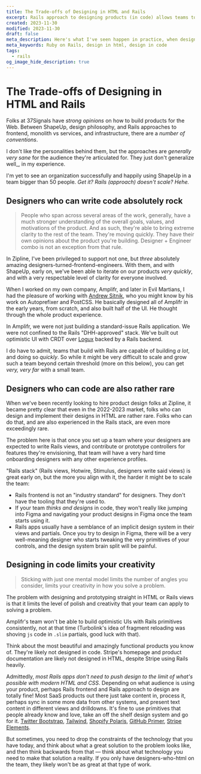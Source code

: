 ```yaml
---
title: The Trade-offs of Designing in HTML and Rails
excerpt: Rails approach to designing products (in code) allows teams to build _extremely quickly_, but constraints the team's ability to think with unorthodox or new approaches. Here's what I've seen happen in practice, when designing in code works well, what are some of the downsides, and when it just doesn't work at all.
created: 2023-11-30
modified: 2023-11-30
draft: false
meta_description: Here's what I've seen happen in practice, when designing in code works well, what are some of the downsides, and when it just doesn't work at all.
meta_keywords: Ruby on Rails, design in html, design in code
tags:
  - rails
og_image_hide_description: true
---
```

# The Trade-offs of Designing in HTML and Rails

Folks at 37Signals have _strong opinions_ on how to build products for the Web. Between ShapeUp, design philosophy, and Rails approaches to frontend, monolith vs services, and infrastructure, there are a _number of conventions_.

I don't like the personalities behind them, but the approaches are _generally very sane_ for the audience they're articulated for. They just don't generalize well_, in my experience. 

I'm yet to see an organization successfully and happily using ShapeUp in a team bigger than 50 people. _Get it? Rails (approach) doesn't scale? Hehe._

## Designers who can write code absolutely rock

> People who span across several areas of the work, generally, have a much stronger understanding of the overall goals, values, and motivations of the product. And as such, they're able to bring extreme clarity to the rest of the team. They're moving quickly. They have their own opinions about the product you're building. Designer + Engineer combo is not an exception from that rule.

In Zipline, I've been privileged to support not one, but _three_ absolutely amazing designers-turned-frontend-engineers. With them, and with ShapeUp, early on, we've been able to iterate on our products _very quickly_, and with a very respectable level of clarity for everyone involved.

When I worked on my own company, Amplifr, and later in Evil Martians, I had the pleasure of working with [Andrew Sitnik](https://sitnik.ru/en/), who you might know by his work on Autoprefixer and PostCSS. He basically designed all of Amplifr in the early years, from scratch, and also built half of the UI. He thought through the whole product experience.

In Amplifr, we were not just building a standard-issue Rails application. We were not confined to the Rails "DHH-approved" stack. We've built out optimistic UI with CRDT over [Logux](https://logux.org) backed by a Rails backend.

I do have to admit, teams that build with Rails are capable of building _a lot_, and doing so _quickly_. So while it might be very difficult to scale and grow such a team beyond certain threshold (more on this below), you can get _very, very far_ with a small team.

## Designers who can code are also rather rare

When we've been recently looking to hire product design folks at Zipline, it became pretty clear that even in the 2022-2023 market, folks who can design and implement their designs in HTML are rather rare. Folks who can do that, and are also experienced in the Rails stack, are even more exceedingly rare.

The problem here is that once you set up a team where your designers are expected to write Rails views, and contribute or prototype controllers for features they're envisioning, that team will have a very hard time onboarding designers with any other experience profiles.

"Rails stack" (Rails views, Hotwire, Stimulus, designers write said views) is great early on, but the more you align with it, the harder it might be to scale the team:
- Rails frontend is not an "industry standard" for designers. They don't have the tooling that they're used to.
- If your team _thinks and designs_ in code, they won't really like jumping into Figma and navigating your product designs in Figma once the team starts using it.
- Rails apps usually have a semblance of an implicit design system in their views and partials. Once you try to design in Figma, there will be a very well-meaning designer who starts tweaking the very primitives of your controls, and the design system brain split will be painful.

## Designing in code limits your creativity

> Sticking with just one mental model limits the number of angles you consider, limits your creativity in how you solve a problem.

The problem with designing and prototyping straight in HTML or Rails views is that it limits the level of polish and creativity that your team can apply to solving a problem.

Amplifr's team won't be able to build optimistic UIs with Rails primitives consistently, not at that time (Turbolink's idea of fragment reloading was shoving `js` code in `.slim` partials, good luck with that).

Think about the most beautiful and amazingly functional products you know of. They're likely not designed in code. Stripe's homepage and product documentation are likely not designed in HTML, despite Stripe using Rails heavily.

Admittedly, _most Rails apps don't need to push design to the limit of what's possible with modern HTML and CSS_. Depending on what audience is using your product, perhaps Rails frontend and Rails approach to design are totally fine! Most SaaS products out there just take content in, process it, perhaps sync in some more data from other systems, and present text content in different views and drilldowns. It's fine to use primitives that people already know and love, take an off the shelf design system and go for it. [Twitter Bootstrap](https://getbootstrap.com/), [Tailwind](https://tailwindcss.com), [Shopify Polaris](https://polaris.shopify.com/), [GitHub Primer](https://primer.style/), [Stripe Elements](https://stripe.com/payments/elements).

But sometimes, you need to drop the constraints of the technology that you have today, and think about what a great solution to the problem looks like, and then think backwards from that — think about what technology you need to make that solution a reality. If you only have designers-who-html on the team, they likely won't be as great at that type of work.